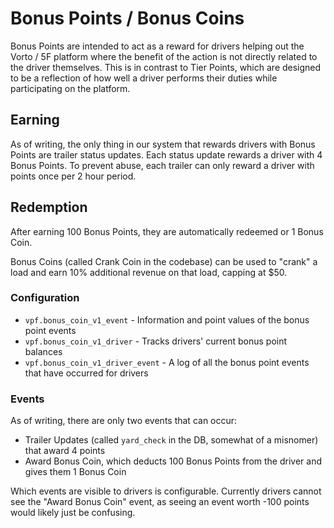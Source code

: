 # Bonus Points / Bonus Coins

Bonus Points are intended to act as a reward for drivers helping out the Vorto / 5F platform where the benefit of the action is not directly related to the driver themselves. This is in contrast to Tier Points, which are designed to be a reflection of how well a driver performs their duties while participating on the platform.

## Earning

As of writing, the only thing in our system that rewards drivers with Bonus Points are trailer status updates. Each status update rewards a driver with 4 Bonus Points. To prevent abuse, each trailer can only reward a driver with points once per 2 hour period.

## Redemption

After earning 100 Bonus Points, they are automatically redeemed or 1 Bonus Coin.

Bonus Coins (called Crank Coin in the codebase) can be used to "crank" a load and earn 10% additional revenue on that load, capping at $50.

###  Configuration 

* `vpf.bonus_coin_v1_event` - Information and point values of the bonus point events
* `vpf.bonus_coin_v1_driver` - Tracks drivers' current bonus point balances
* `vpf.bonus_coin_v1_driver_event` - A log of all the bonus point events that have occurred for drivers

###  Events

As of writing, there are only two events that can occur:

* Trailer Updates (called `yard_check` in the DB, somewhat of a misnomer) that award 4 points
* Award Bonus Coin, which deducts 100 Bonus Points from the driver and gives them 1 Bonus Coin

Which events are visible to drivers is configurable. Currently drivers cannot see the "Award Bonus Coin" event, as seeing an event worth -100 points would likely just be confusing.